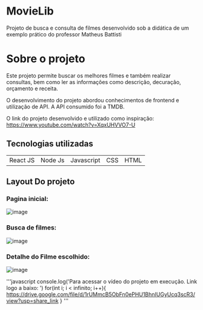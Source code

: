 # MovieLib
Projeto de busca e consulta de filmes desenvolvido sob a didática de um exemplo prático do professor Matheus Battisti



#  Sobre o projeto 

  Este projeto permite buscar os melhores filmes e também realizar consultas, bem como ler as informações 
como descrição, decuração, orçamento e receita.

  O desenvolvimento do projeto abordou conhecimentos de frontend e utilização de API. A API consumido 
  foi a TMDB. 
  
  O link do projeto desenvolvido e utilizado como inspiração:  https://www.youtube.com/watch?v=XqxUHVVO7-U



## Tecnologias utilizadas 

<table>
  <tr>
    <td> React JS </td>
    <td> Node Js </td>
    <td> Javascript </td>
    <td> CSS </td>
    <td> HTML </td>
  </tr>
</table>


## Layout Do projeto 

### Pagina inicial:

![image](https://user-images.githubusercontent.com/75026003/210396050-0c9c24c8-d623-442e-8d70-9fcf11ecfa9a.png)


### Busca de filmes: 

![image](https://user-images.githubusercontent.com/75026003/210397591-77701bdd-a0a8-4f2b-9493-0bcd5aa927ae.png)


### Detalhe do Filme escolhido:

![image](https://user-images.githubusercontent.com/75026003/210397836-002a5878-cbc6-46db-93dc-5830210a131c.png)

'''javascript
console.log('Para acessar o vídeo do projeto em execução. Link logo a baixo: ')
for(int i; i < infinito; i++){
  https://drive.google.com/file/d/1rUMmcB5ObFn0ePHU1BhnIUGyUcq3scR3/view?usp=share_link
}
'''

